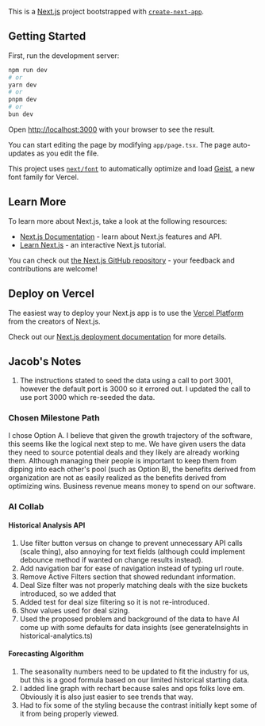 This is a [Next.js](https://nextjs.org) project bootstrapped with [`create-next-app`](https://nextjs.org/docs/app/api-reference/cli/create-next-app).

## Getting Started

First, run the development server:

```bash
npm run dev
# or
yarn dev
# or
pnpm dev
# or
bun dev
```

Open [http://localhost:3000](http://localhost:3000) with your browser to see the result.

You can start editing the page by modifying `app/page.tsx`. The page auto-updates as you edit the file.

This project uses [`next/font`](https://nextjs.org/docs/app/building-your-application/optimizing/fonts) to automatically optimize and load [Geist](https://vercel.com/font), a new font family for Vercel.

## Learn More

To learn more about Next.js, take a look at the following resources:

- [Next.js Documentation](https://nextjs.org/docs) - learn about Next.js features and API.
- [Learn Next.js](https://nextjs.org/learn) - an interactive Next.js tutorial.

You can check out [the Next.js GitHub repository](https://github.com/vercel/next.js) - your feedback and contributions are welcome!

## Deploy on Vercel

The easiest way to deploy your Next.js app is to use the [Vercel Platform](https://vercel.com/new?utm_medium=default-template&filter=next.js&utm_source=create-next-app&utm_campaign=create-next-app-readme) from the creators of Next.js.

Check out our [Next.js deployment documentation](https://nextjs.org/docs/app/building-your-application/deploying) for more details.


## Jacob's Notes

1. The instructions stated to seed the data using a call to port 3001, however the default port is 3000 so it errored out. I updated the call to use port 3000 which re-seeded the data.

### Chosen Milestone Path

I chose Option A. I believe that given the growth trajectory of the software, this seems like the logical next step to me. We have given users the data they need to source potential deals and they likely are already working them. Although managing their people is important to keep them from dipping into each other's pool (such as Option B), the benefits derived from organization are not as easily realized as the benefits derived from optimizing wins. Business revenue means money to spend on our software.

### AI Collab

#### Historical Analysis API
1. Use filter button versus on change to prevent unnecessary API calls (scale thing), also annoying for text fields (although could implement debounce method if wanted on change results instead).
2. Add navigation bar for ease of navigation instead of typing url route.
3. Remove Active Filters section that showed redundant information.
4. Deal Size filter was not properly matching deals with the size buckets introduced, so we added that
5. Added test for deal size filtering so it is not re-introduced.
6. Show values used for deal sizing.
7. Used the proposed problem and background of the data to have AI come up with some defaults for data insights (see generateInsights in historical-analytics.ts)

#### Forecasting Algorithm
1. The seasonality numbers need to be updated to fit the industry for us, but this is a good formula based on our limited historical starting data.
2. I added line graph with rechart because sales and ops folks love em. Obviously it is also just easier to see trends that way.
3. Had to fix some of the styling because the contrast initially kept some of it from being properly viewed.

